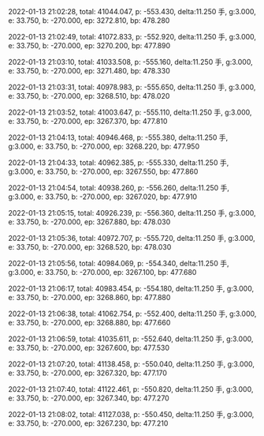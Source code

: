 2022-01-13 21:02:28, total: 41044.047, p: -553.430, delta:11.250 手, g:3.000, e: 33.750, b: -270.000, ep: 3272.810, bp: 478.280

2022-01-13 21:02:49, total: 41072.833, p: -552.920, delta:11.250 手, g:3.000, e: 33.750, b: -270.000, ep: 3270.200, bp: 477.890

2022-01-13 21:03:10, total: 41033.508, p: -555.160, delta:11.250 手, g:3.000, e: 33.750, b: -270.000, ep: 3271.480, bp: 478.330

2022-01-13 21:03:31, total: 40978.983, p: -555.650, delta:11.250 手, g:3.000, e: 33.750, b: -270.000, ep: 3268.510, bp: 478.020

2022-01-13 21:03:52, total: 41003.647, p: -555.110, delta:11.250 手, g:3.000, e: 33.750, b: -270.000, ep: 3267.370, bp: 477.810

2022-01-13 21:04:13, total: 40946.468, p: -555.380, delta:11.250 手, g:3.000, e: 33.750, b: -270.000, ep: 3268.220, bp: 477.950

2022-01-13 21:04:33, total: 40962.385, p: -555.330, delta:11.250 手, g:3.000, e: 33.750, b: -270.000, ep: 3267.550, bp: 477.860

2022-01-13 21:04:54, total: 40938.260, p: -556.260, delta:11.250 手, g:3.000, e: 33.750, b: -270.000, ep: 3267.020, bp: 477.910

2022-01-13 21:05:15, total: 40926.239, p: -556.360, delta:11.250 手, g:3.000, e: 33.750, b: -270.000, ep: 3267.880, bp: 478.030

2022-01-13 21:05:36, total: 40972.707, p: -555.720, delta:11.250 手, g:3.000, e: 33.750, b: -270.000, ep: 3268.520, bp: 478.030

2022-01-13 21:05:56, total: 40984.069, p: -554.340, delta:11.250 手, g:3.000, e: 33.750, b: -270.000, ep: 3267.100, bp: 477.680

2022-01-13 21:06:17, total: 40983.454, p: -554.180, delta:11.250 手, g:3.000, e: 33.750, b: -270.000, ep: 3268.860, bp: 477.880

2022-01-13 21:06:38, total: 41062.754, p: -552.400, delta:11.250 手, g:3.000, e: 33.750, b: -270.000, ep: 3268.880, bp: 477.660

2022-01-13 21:06:59, total: 41035.611, p: -552.640, delta:11.250 手, g:3.000, e: 33.750, b: -270.000, ep: 3267.600, bp: 477.530

2022-01-13 21:07:20, total: 41138.458, p: -550.040, delta:11.250 手, g:3.000, e: 33.750, b: -270.000, ep: 3267.320, bp: 477.170

2022-01-13 21:07:40, total: 41122.461, p: -550.820, delta:11.250 手, g:3.000, e: 33.750, b: -270.000, ep: 3267.340, bp: 477.270

2022-01-13 21:08:02, total: 41127.038, p: -550.450, delta:11.250 手, g:3.000, e: 33.750, b: -270.000, ep: 3267.230, bp: 477.210